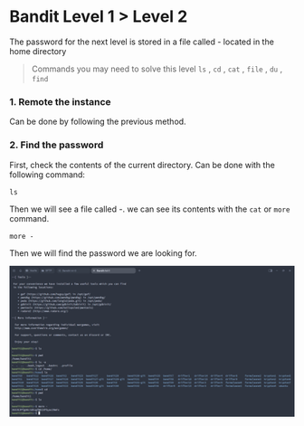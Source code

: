 # Bandit Level 1 > Level 2

The password for the next level is stored in a file called - located in the home directory

> Commands you may need to solve this level
> `ls` , `cd` , `cat` , `file` , `du` , `find`

### 1. Remote the instance
Can be done by following the previous method.

### 2. Find the password
First, check the contents of the current directory. Can be done with the following command:

```
ls
```

Then we will see a file called *-*. we can see its contents with the `cat` or `more` command.

```
more -
```

Then we will find the password we are looking for.

![alt text](/OverTheWire/Bandit/images/Bandit1.png)


